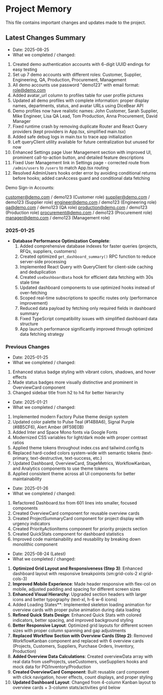 # Project Memory

This file contains important changes and updates made to the project.

## Latest Changes Summary

- Date: 2025-08-25
- What we completed / changed:
1. Created demo authentication accounts with 6-digit UUID endings for easy testing
2. Set up 7 demo accounts with different roles: Customer, Supplier, Engineering, QA, Production, Procurement, Management
3. All demo accounts use password "demo123" with email format: role@demo.com
4. Added avatar_url column to profiles table for user profile pictures
5. Updated all demo profiles with complete information: proper display names, departments, status, and avatar URLs using DiceBear API
6. Demo profiles now have realistic names: John Customer, Sarah Supplier, Mike Engineer, Lisa QA Lead, Tom Production, Anna Procurement, David Manager
7. Fixed runtime crash by removing duplicate Router and React Query providers (kept providers in App.tsx, simplified main.tsx)
8. Added safe debug logs in main.tsx to trace app initialization
9. Left queryClient utility available for future centralization but unused for now
10. Enhanced Settings page User Management section with improved UI, prominent call-to-action button, and detailed feature descriptions
11. Fixed User Management link in Settings page - corrected route from `/admin/users` to `/users` to match App.tsx routing
12. Resolved AdminUsers hooks order error by avoiding conditional returns before hooks; added canAccess guard and conditional data fetching

Demo Sign-in Accounts:

customer@demo.com / demo123 (Customer role)
supplier@demo.com / demo123 (Supplier role)
engineer@demo.com / demo123 (Engineering role)
qa@demo.com / demo123 (QA role)
production@demo.com / demo123 (Production role)
procurement@demo.com / demo123 (Procurement role)
manager@demo.com / demo123 (Management role)

### 2025-01-25
- **Database Performance Optimization Complete**: 
  1. Added comprehensive database indexes for faster queries (projects, RFQs, suppliers, customers)
  2. Created optimized `get_dashboard_summary()` RPC function to reduce server-side processing
  3. Implemented React Query with QueryClient for client-side caching and deduplication
  4. Created `useDashboardData` hook for efficient data fetching with 30s stale time
  5. Updated dashboard components to use optimized hooks instead of over-fetching
  6. Scoped real-time subscriptions to specific routes only (performance improvement)
  7. Reduced data payload by fetching only required fields in dashboard summary
  8. Fixed TypeScript compatibility issues with simplified dashboard data structure
  9. App launch performance significantly improved through optimized data fetching strategy

### Previous Changes
- Date: 2025-01-25
- What we completed / changed:
1. Enhanced status badge styling with vibrant colors, shadows, and hover effects
2. Made status badges more visually distinctive and prominent in OverviewCard component
3. Changed sidebar title from h2 to h4 for better hierarchy

- Date: 2025-01-21
- What we completed / changed:
1. Implemented modern Factory Pulse theme design system
2. Updated color palette to Pulse Teal (#14B8A6), Signal Purple (#8B5CF6), Alert Amber (#F59E0B)
3. Added Inter and Space Mono fonts via Google Fonts
4. Modernized CSS variables for light/dark mode with proper contrast ratios
5. Applied theme tokens throughout index.css and tailwind.config.ts
6. Replaced hard-coded colors system-wide with semantic tokens (text-primary, text-destructive, text-success, etc.)
7. Updated Dashboard, OverviewCard, StageMetrics, WorkflowKanban, and Analytics components to use theme tokens
8. Applied consistent theme across all UI components for better maintainability

- Date: 2025-01-26
- What we completed / changed:
1. Refactored Dashboard.tsx from 601 lines into smaller, focused components
2. Created OverviewCard component for reusable overview cards
3. Created ProjectSummaryCard component for project display with urgency indicators
4. Created PriorityActionItems component for priority projects section
5. Created QuickStats component for dashboard statistics
6. Improved code maintainability and reusability by breaking down monolithic component

- Date: 2025-08-24 (Latest)
- What we completed / changed:
1. **Optimized Grid Layout and Responsiveness (Step 3)**: Enhanced dashboard layout with responsive breakpoints (sm:grid-cols-2 xl:grid-cols-3)
2. **Improved Mobile Experience**: Made header responsive with flex-col on mobile, adjusted padding and spacing for different screen sizes
3. **Enhanced Visual Hierarchy**: Upgraded section headers with larger icons and better typography (text-xl, h-6 w-6 icons)
4. Added Loading States**: Implemented skeleton loading animation for overview cards with proper pulse animation during data loading
5. **Refined Quick Stats Design**: Enhanced Quick Stats with colored indicators, better spacing, and improved background styling
6. **Better Responsive Layout**: Optimized grid layouts for different screen sizes with proper column spanning and gap adjustments
7. **Replaced Workflow Section with Overview Cards (Step 2)**: Removed WorkflowKanban component and replaced with 6 overview cards (Projects, Customers, Suppliers, Purchase Orders, Inventory, Production)
8. **Added Overview Data Calculations**: Created overviewData array with real data from useProjects, useCustomers, useSuppliers hooks and mock data for PO/Inventory/Production
9. **Created OverviewCard Component**: Built reusable card component with click navigation, hover effects, count displays, and proper styling
10. **Updated Dashboard Layout**: Changed from 4-column Kanban layout to overview cards + 3-column stats/activities grid below